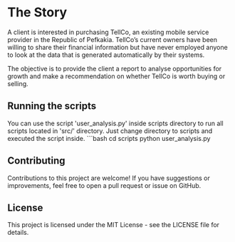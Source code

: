 
# The Story

A client is interested in purchasing TellCo, an existing mobile service provider in the Republic of Pefkakia. TellCo’s current owners have been willing to share their financial information but have never employed anyone to look at the data that is generated automatically by their systems.

The objective is to provide the client a report to analyse opportunities for growth and make a recommendation on whether TellCo is worth buying or selling.

## Running the scripts

You can use the script 'user_analysis.py' inside scripts directory to run all scripts located in 'src/' directory. Just change directory to scripts and executed the script inside. 
    ```bash
    cd scripts
    python user_analysis.py


## Contributing
Contributions to this project are welcome! If you have suggestions or improvements, feel free to open a pull request or issue on GitHub.

## License
This project is licensed under the MIT License - see the LICENSE file for details.
